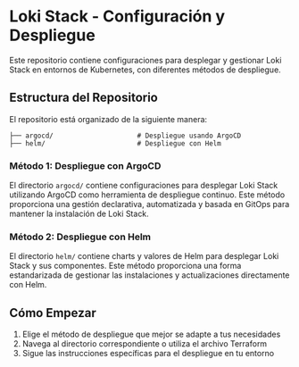 # Loki Stack - Configuración y Despliegue

Este repositorio contiene configuraciones para desplegar y gestionar Loki Stack en entornos de Kubernetes, con diferentes métodos de despliegue.

## Estructura del Repositorio
El repositorio está organizado de la siguiente manera:
```
├── argocd/                     # Despliegue usando ArgoCD
├── helm/                       # Despliegue con Helm

```

### Método 1: Despliegue con ArgoCD
El directorio `argocd/` contiene configuraciones para desplegar Loki Stack utilizando ArgoCD como herramienta de despliegue continuo. Este método proporciona una gestión declarativa, automatizada y basada en GitOps para mantener la instalación de Loki Stack.

### Método 2: Despliegue con Helm
El directorio `helm/` contiene charts y valores de Helm para desplegar Loki Stack y sus componentes. Este método proporciona una forma estandarizada de gestionar las instalaciones y actualizaciones directamente con Helm.


## Cómo Empezar
1. Elige el método de despliegue que mejor se adapte a tus necesidades
2. Navega al directorio correspondiente o utiliza el archivo Terraform
3. Sigue las instrucciones específicas para el despliegue en tu entorno
